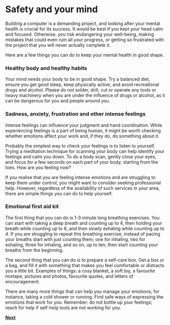 # Safety and your mind
Building a computer is a demanding project, and looking after your mental health is crucial for its success. It would be best if you kept your head calm and focused. Otherwise, you risk endangering your well-being, making mistakes that could even ruin all your progress, or getting so frustrated with the project that you will never actually complete it.

Here are a few things you can do to keep your mental health in good shape.

### Healthy body and healthy habits
Your mind needs your body to be in good shape. Try a balanced diet, ensure you get good sleep, keep physically active, and avoid recreational drugs and alcohol. Please *do not* solder, drill, cut or operate any tools or heavy machinery when you are under the influence of drugs or alcohol, as it can be dangerous for you and people around you.

### Sadness, anxiety, frustration and other intense feelings
Intense feelings can influence your judgment and hand coordination. While experiencing feelings is a part of being human, it might be worth checking whether emotions affect your work and, if they do, do something about it.

Probably the simplest way to check your feelings is to listen to yourself. Trying a meditation technique for scanning your body can help identify your feelings and calm you down. To do a body scan, gently close your eyes, and focus for a few seconds on each part of your body, starting from the toes. How are you feeling now?

If you realise that you are feeling intense emotions and are struggling to keep them under control, you might want to consider seeking professional help. However, regardless of the availability of such services in your area, there are simple things you can do to help yourself.

### Emotional first aid kit
The first thing that you can do is 1-3 minute long breathing exercises. You can start with taking a deep breath and counting up to 4, then holding your breath while counting up to 6, and then slowly exhaling while counting up to 4. If you are struggling to repeat this breathing exercise, instead of pacing your breaths start with just counting them; one for inhaling, two for exhaling, three for inhaling, and so on, up to ten; then start counting your breaths from the beginning.

The second thing that you can do is to prepare a self-care box. Get a box or a bag, and fill it with something that makes you feel comfortable or distracts you a little bit. Examples of things: a cosy blanket, a soft toy, a favourite mixtape, pictures and photos, favourite quotes, and letters of encouragement.

There are many more things that can help you manage your emotions, for instance, taking a cold shower or running. Find safe ways of expressing the emotions that work for you. Remember: do not bottle up your feelings; reach for help if self-help tools are not working for you.

[**Next**](../001/001.md)
